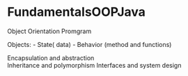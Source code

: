 # FundamentalsOOPJava

Object Orientation Promgram

  Objects:
    - State( data)
    - Behavior (method and functions)
  
  Encapsulation and abstraction  
  Inheritance and polymorphism
  Interfaces and system design

  
  
  
  
  
  
  
  
